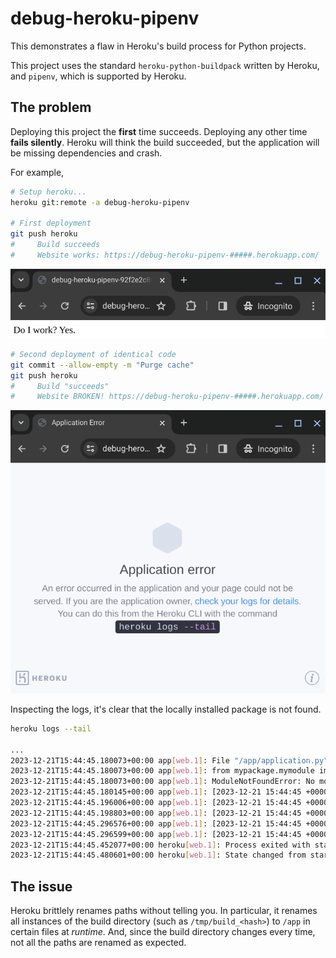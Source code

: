# debug-heroku-pipenv

This demonstrates a flaw in Heroku's build process for Python projects.

This project uses the standard `heroku-python-buildpack` written by
Heroku, and `pipenv`, which is supported by Heroku.

## The problem

Deploying this project the **first** time succeeds. Deploying any other time **fails silently**.
Heroku will think the build succeeded, but the application will be missing
dependencies and crash.

For example,

```bash
# Setup heroku...
heroku git:remote -a debug-heroku-pipenv

# First deployment
git push heroku
#     Build succeeds
#     Website works: https://debug-heroku-pipenv-#####.herokuapp.com/
```

![Deployment failure](screenshot-success.png)

```bash
# Second deployment of identical code
git commit --allow-empty -m "Purge cache"
git push heroku
#     Build "succeeds"
#     Website BROKEN! https://debug-heroku-pipenv-#####.herokuapp.com/
```

![Deployment failure](screenshot-failure.png)

Inspecting the logs, it's clear that the locally installed package is not found.

```bash
heroku logs --tail

...
2023-12-21T15:44:45.180073+00:00 app[web.1]: File "/app/application.py", line 3, in <module>
2023-12-21T15:44:45.180073+00:00 app[web.1]: from mypackage.mymodule import are_you_there
2023-12-21T15:44:45.180073+00:00 app[web.1]: ModuleNotFoundError: No module named 'mypackage'
2023-12-21T15:44:45.180145+00:00 app[web.1]: [2023-12-21 15:44:45 +0000] [8] [INFO] Worker exiting (pid: 8)
2023-12-21T15:44:45.196006+00:00 app[web.1]: [2023-12-21 15:44:45 +0000] [2] [ERROR] Worker (pid:7) exited with code 3
2023-12-21T15:44:45.198803+00:00 app[web.1]: [2023-12-21 15:44:45 +0000] [2] [ERROR] Worker (pid:8) was sent SIGTERM!
2023-12-21T15:44:45.296576+00:00 app[web.1]: [2023-12-21 15:44:45 +0000] [2] [ERROR] Shutting down: Master
2023-12-21T15:44:45.296599+00:00 app[web.1]: [2023-12-21 15:44:45 +0000] [2] [ERROR] Reason: Worker failed to boot.
2023-12-21T15:44:45.452077+00:00 heroku[web.1]: Process exited with status 3
2023-12-21T15:44:45.480601+00:00 heroku[web.1]: State changed from starting to crashed
```

## The issue

Heroku brittlely renames paths without telling you. In particular,
it renames all instances of the build directory (such as `/tmp/build_<hash>`) to `/app`
in certain files at *runtime*. And, since the build directory changes every time, not all the paths are renamed as expected.
